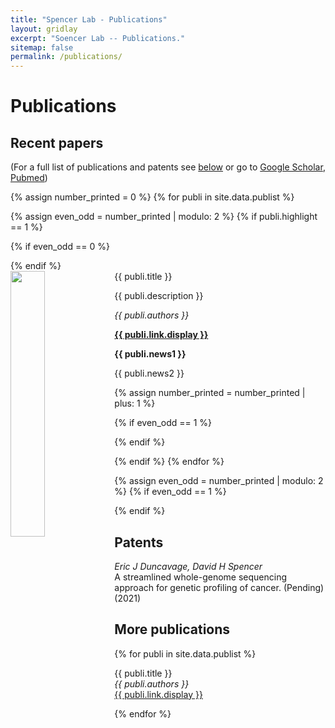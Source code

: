 ```yaml
---
title: "Spencer Lab - Publications"
layout: gridlay
excerpt: "Soencer Lab -- Publications."
sitemap: false
permalink: /publications/
---
```


# Publications

## Recent papers

(For a full list of publications and patents see [below](#full-list-of-publications) or go to [Google Scholar](https://scholar.google.com/citations?user=rU851-MAAAAJ&hl=en), [Pubmed](https://www.ncbi.nlm.nih.gov/myncbi/david.spencer.1/bibliography/public/))

{% assign number_printed = 0 %}
{% for publi in site.data.publist %}

{% assign even_odd = number_printed | modulo: 2 %}
{% if publi.highlight == 1 %}

{% if even_odd == 0 %}
<div class="row">
{% endif %}

<div class="col-sm-6 clearfix">
 <div class="well">
  <pubtit>{{ publi.title }}</pubtit>
  <img src="{{ site.url }}{{ site.baseurl }}/images/pubpic/{{ publi.image }}" class="img-responsive" width="33%" style="float: left" />
  <p>{{ publi.description }}</p>
  <p><em>{{ publi.authors }}</em></p>
  <p><strong><a href="{{ publi.link.url }}">{{ publi.link.display }}</a></strong></p>
  <p class="text-danger"><strong> {{ publi.news1 }}</strong></p>
  <p> {{ publi.news2 }}</p>
 </div>
</div>

{% assign number_printed = number_printed | plus: 1 %}

{% if even_odd == 1 %}
</div>
{% endif %}

{% endif %}
{% endfor %}

{% assign even_odd = number_printed | modulo: 2 %}
{% if even_odd == 1 %}
</div>
{% endif %}


## Patents
<em>Eric J Duncavage, David H Spencer</em><br />A streamlined
whole-genome sequencing approach for genetic profiling of cancer. (Pending) (2021)

## More publications

{% for publi in site.data.publist %}

  {{ publi.title }} <br />
  <em>{{ publi.authors }} </em><br /><a href="{{ publi.link.url }}">{{ publi.link.display }}</a>

{% endfor %}
